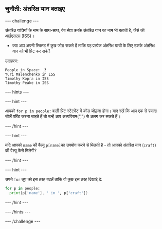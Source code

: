## चुनौती: अंतरिक्ष यान बताइए

\--- challenge \---

अंतरिक्ष यात्रियों के नाम के साथ-साथ, वेब सेवा उनके अंतरिक्ष यान का नाम भी बताती है, जैसे की आईएसएस (ISS)।

+ क्या आप अपनी स्क्रिप्ट में कुछ जोड़ सकते हैं ताकि यह प्रत्येक अंतरिक्ष यात्री के लिए उसके अंतरिक्ष यान को भी प्रिंट कर सके? 

उदाहरण:

    People in Space:  3
    Yuri Malenchenko in ISS
    Timothy Kopra in ISS
    Timothy Peake in ISS
    

\--- hints \---

\--- hint \---

आपको `for p in people:` वाली प्रिंट स्टेटमेंट में कोड जोड़ना होगा। याद रखें कि आप एक से ज़्यादा चीज़ें परिंट करना चाहते हैं तो उन्हें आप अल्पविराम(",") से अलग कर सकते हैं।

\--- /hint \---

\--- hint \---

यदि आपको `name` की वैल्यू `p[name]`का उपयोग करने से मिलती है - तो आपको अंतरिक्ष यान (`craft`) की वैल्यू कैसे मिलेगी?

\--- /hint \---

\--- hint \---

अपने `for` लूप को इस तरह बदलें ताकि वो कुछ इस तरह दिखाई दे:

```python
for p in people:
  print(p['name'], ' in ', p['craft'])
```

\--- /hint \---

\--- /hints \---

\--- /challenge \---